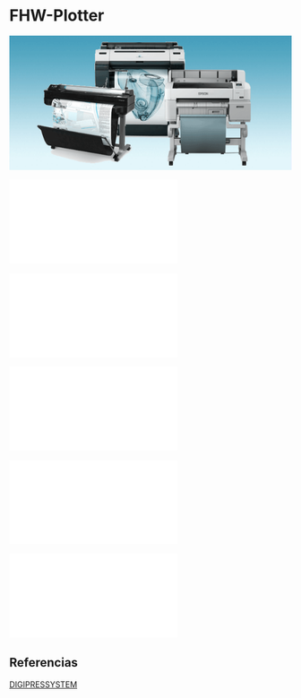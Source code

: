 # FHW-Plotter 

<div align="center">
  <img src="img/plotter.png" alt="si" />
</div>

![1.-Definición del períférico](definicion.md)

![2.-Características principales](caracteristicas.md)

![3.-Tipos](tipos.md)

![4.-Ejemplos comerciales](ejemplos.md)

![5.-Conclusiones](conclusiones.md)

## Referencias

[DIGIPRESSYSTEM](https://digipressystem.com/que-es-un-ploter-utilidades-tipos-diferencias/)
